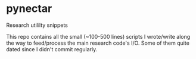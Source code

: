 pynectar
========

Research utililty snippets

This repo contains all the small (~100-500 lines) scripts I wrote/write along the way to feed/process the main research code's I/O. Some of them quite dated since I didn't commit regularly.
